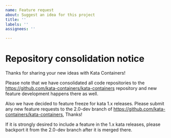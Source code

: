 ```yaml
---
name: Feature request
about: Suggest an idea for this project
title: ''
labels: ''
assignees: ''

---
```


# Repository consolidation notice
Thanks for sharing your new ideas with Kata Containers!

Please note that we have consolidated all code repositories to the
https://github.com/kata-containers/kata-containers repository
and new feature development happens there as well.

Also we have decided to feature freeze for kata 1.x releases.
Please submit any new feature requests to the 2.0-dev branch of
https://github.com/kata-containers/kata-containers, Thanks!

If it is strongly desired to include a feature in the 1.x kata
releases, please backport it from the 2.0-dev branch after it
is merged there.

